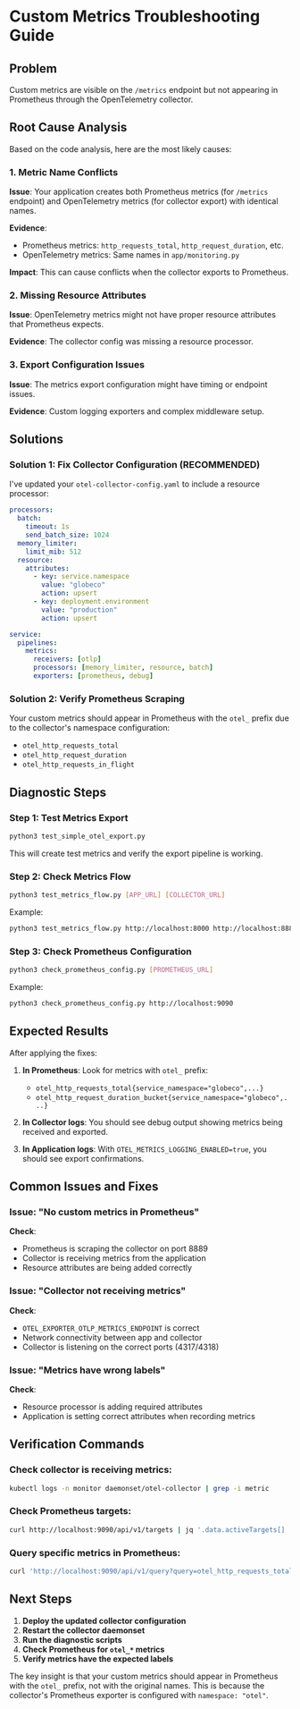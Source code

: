 # Custom Metrics Troubleshooting Guide

## Problem
Custom metrics are visible on the `/metrics` endpoint but not appearing in Prometheus through the OpenTelemetry collector.

## Root Cause Analysis

Based on the code analysis, here are the most likely causes:

### 1. Metric Name Conflicts
**Issue**: Your application creates both Prometheus metrics (for `/metrics` endpoint) and OpenTelemetry metrics (for collector export) with identical names.

**Evidence**: 
- Prometheus metrics: `http_requests_total`, `http_request_duration`, etc.
- OpenTelemetry metrics: Same names in `app/monitoring.py`

**Impact**: This can cause conflicts when the collector exports to Prometheus.

### 2. Missing Resource Attributes
**Issue**: OpenTelemetry metrics might not have proper resource attributes that Prometheus expects.

**Evidence**: The collector config was missing a resource processor.

### 3. Export Configuration Issues
**Issue**: The metrics export configuration might have timing or endpoint issues.

**Evidence**: Custom logging exporters and complex middleware setup.

## Solutions

### Solution 1: Fix Collector Configuration (RECOMMENDED)

I've updated your `otel-collector-config.yaml` to include a resource processor:

```yaml
processors:
  batch:
    timeout: 1s
    send_batch_size: 1024
  memory_limiter:
    limit_mib: 512
  resource:
    attributes:
      - key: service.namespace
        value: "globeco"
        action: upsert
      - key: deployment.environment
        value: "production"
        action: upsert

service:
  pipelines:
    metrics:
      receivers: [otlp]
      processors: [memory_limiter, resource, batch]
      exporters: [prometheus, debug]
```

### Solution 2: Verify Prometheus Scraping

Your custom metrics should appear in Prometheus with the `otel_` prefix due to the collector's namespace configuration:

- `otel_http_requests_total`
- `otel_http_request_duration`
- `otel_http_requests_in_flight`

## Diagnostic Steps

### Step 1: Test Metrics Export
```bash
python3 test_simple_otel_export.py
```

This will create test metrics and verify the export pipeline is working.

### Step 2: Check Metrics Flow
```bash
python3 test_metrics_flow.py [APP_URL] [COLLECTOR_URL]
```

Example:
```bash
python3 test_metrics_flow.py http://localhost:8000 http://localhost:8889
```

### Step 3: Check Prometheus Configuration
```bash
python3 check_prometheus_config.py [PROMETHEUS_URL]
```

Example:
```bash
python3 check_prometheus_config.py http://localhost:9090
```

## Expected Results

After applying the fixes:

1. **In Prometheus**: Look for metrics with `otel_` prefix:
   - `otel_http_requests_total{service_namespace="globeco",...}`
   - `otel_http_request_duration_bucket{service_namespace="globeco",...}`

2. **In Collector logs**: You should see debug output showing metrics being received and exported.

3. **In Application logs**: With `OTEL_METRICS_LOGGING_ENABLED=true`, you should see export confirmations.

## Common Issues and Fixes

### Issue: "No custom metrics in Prometheus"
**Check**: 
- Prometheus is scraping the collector on port 8889
- Collector is receiving metrics from the application
- Resource attributes are being added correctly

### Issue: "Collector not receiving metrics"
**Check**:
- `OTEL_EXPORTER_OTLP_METRICS_ENDPOINT` is correct
- Network connectivity between app and collector
- Collector is listening on the correct ports (4317/4318)

### Issue: "Metrics have wrong labels"
**Check**:
- Resource processor is adding required attributes
- Application is setting correct attributes when recording metrics

## Verification Commands

### Check collector is receiving metrics:
```bash
kubectl logs -n monitor daemonset/otel-collector | grep -i metric
```

### Check Prometheus targets:
```bash
curl http://localhost:9090/api/v1/targets | jq '.data.activeTargets[] | select(.labels.job | contains("otel"))'
```

### Query specific metrics in Prometheus:
```bash
curl 'http://localhost:9090/api/v1/query?query=otel_http_requests_total'
```

## Next Steps

1. **Deploy the updated collector configuration**
2. **Restart the collector daemonset**
3. **Run the diagnostic scripts**
4. **Check Prometheus for `otel_*` metrics**
5. **Verify metrics have the expected labels**

The key insight is that your custom metrics should appear in Prometheus with the `otel_` prefix, not with the original names. This is because the collector's Prometheus exporter is configured with `namespace: "otel"`.